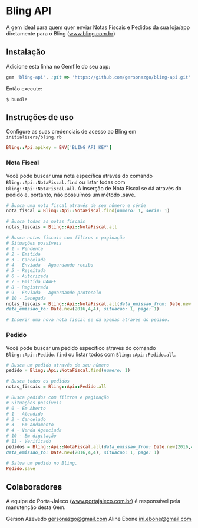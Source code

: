 # Bling API

A gem ideal para quem quer enviar Notas Fiscais e Pedidos da sua loja/app diretamente para o Bling (www.bling.com.br)


## Instalação

Adicione esta linha no Gemfile do seu app:

```ruby
gem 'bling-api', :git => 'https://github.com/gersonazgo/bling-api.git'
```

Então execute:

    $ bundle

## Instruções de uso

Configure as suas credenciais de acesso ao Bling em `initializers/bling.rb`

```ruby
Bling::Api.apikey = ENV['BLING_API_KEY']
```

### Nota Fiscal

Você pode buscar uma nota específica através do comando `Bling::Api::NotaFiscal.find` ou listar todas com `Bling::Api::NotaFiscal.all`. A inserção de Nota Fiscal se dá através do pedido e, portanto, não possuímos um método .save.

```ruby
# Busca uma nota fiscal através de seu número e série
nota_fiscal = Bling::Api::NotaFiscal.find(numero: 1, serie: 1)

# Busca todas as notas fiscais
notas_fiscais = Bling::Api::NotaFiscal.all

# Busca notas fiscais com filtros e paginação 
# Situações possíveis 
# 1 - Pendente
# 2 - Emitida
# 3 - Cancelada
# 4 - Enviada - Aguardando recibo
# 5 - Rejeitada
# 6 - Autorizada
# 7 - Emitida DANFE
# 8 - Registrada
# 9 - Enviada - Aguardando protocolo
# 10 - Denegada
notas_fiscais = Bling::Api::NotaFiscal.all(data_emissao_from: Date.new(2016,4,4), 
data_emissao_to: Date.new(2016,4,4), situacao: 1, page: 1)

# Inserir uma nova nota fiscal se dá apenas através do pedido.
```

### Pedido

Você pode buscar um pedido específico através do comando `Bling::Api::Pedido.find` ou listar todos com `Bling::Api::Pedido.all`. 

```ruby
# Busca um pedido através de seu número
pedido = Bling::Api::NotaFiscal.find(numero: 1)

# Busca todos os pedidos
notas_fiscais = Bling::Api::Pedido.all

# Busca pedidos com filtros e paginação 
# Situações possíveis 
# 0 - Em Aberto
# 1 - Atendido
# 2 - Cancelado
# 3 - Em andamento
# 4 - Venda Agenciada
# 10 - Em digitação
# 11 - Verificado
pedidos = Bling::Api::NotaFiscal.all(data_emissao_from: Date.new(2016,4,4), 
data_emissao_to: Date.new(2016,4,4), situacao: 1, page: 1)

# Salva um pedido no Bling.
Pedido.save
```

## Colaboradores
A equipe do Porta-Jaleco (www.portajaleco.com.br) é responsável pela manutenção desta Gem.

Gerson Azevedo <gersonazgo@gmail.com>
Aline Ebone <ini.ebone@gmail.com>
